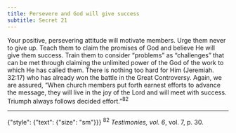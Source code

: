 ```yaml
---
title: Persevere and God will give success
subtitle: Secret 21
---
```


Your positive, persevering attitude will motivate members. Urge them never to give up. Teach them to claim the promises of God and believe He will give them success. Train them to consider “problems” as “challenges” that can be met through claiming the unlimited power of the God of the work to which He has called them. There is nothing too hard for Him (Jeremiah. 32:17) who has already won the battle in the Great Controversy. Again, we are assured, “When church members put forth earnest efforts to advance the message, they will live in the joy of the Lord and will meet with success. Triumph always follows decided effort.”<sup>82</sup>

---

{"style": {"text": {"size": "sm"}}}
<sup>82</sup> _Testimonies, vol. 6_, vol. 7, p. 30.